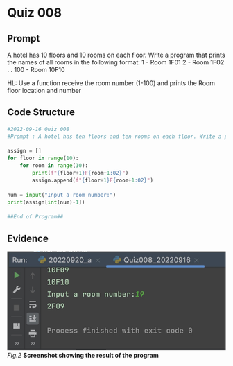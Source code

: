 # Quiz 008

## Prompt
A hotel has 10 floors and 10 rooms on each floor. Write a program that prints the names of all rooms in the following format:
1 - Room 1F01
2 - Room 1F02
.
.
100 - Room 10F10


HL: Use a function receive the room number (1-100) and prints the Room floor location and number
## Code Structure 
```.py
#2022-09-16 Quiz 008
#Prompt : A hotel has ten floors and ten rooms on each floor. Write a program that prints the names of all rooms in the following format: 1F01

assign = []
for floor in range(10):
    for room in range(10):
        print(f"{floor+1}F{room+1:02}")
        assign.append(f"{floor+1}F{room+1:02}")

num = input("Input a room number:")
print(assign[int(num)-1])

##End of Program##
```

## Evidence
![](Quiz008_Evidence.jpg)
*Fig.2* **Screenshot showing the result of the program**
